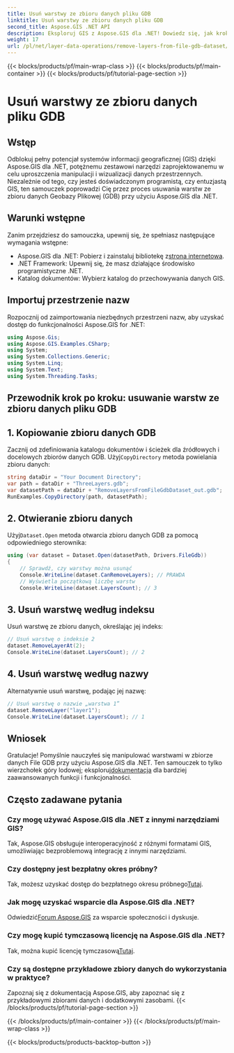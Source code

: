 ```yaml
---
title: Usuń warstwy ze zbioru danych pliku GDB
linktitle: Usuń warstwy ze zbioru danych pliku GDB
second_title: Aspose.GIS .NET API
description: Eksploruj GIS z Aspose.GIS dla .NET! Dowiedz się, jak krok po kroku usuwać warstwy ze zbiorów danych File GDB. Pobierz teraz, aby bezproblemowo korzystać z danych przestrzennych.
weight: 17
url: /pl/net/layer-data-operations/remove-layers-from-file-gdb-dataset/
---
```


{{< blocks/products/pf/main-wrap-class >}}
{{< blocks/products/pf/main-container >}}
{{< blocks/products/pf/tutorial-page-section >}}

# Usuń warstwy ze zbioru danych pliku GDB

## Wstęp
Odblokuj pełny potencjał systemów informacji geograficznej (GIS) dzięki Aspose.GIS dla .NET, potężnemu zestawowi narzędzi zaprojektowanemu w celu uproszczenia manipulacji i wizualizacji danych przestrzennych. Niezależnie od tego, czy jesteś doświadczonym programistą, czy entuzjastą GIS, ten samouczek poprowadzi Cię przez proces usuwania warstw ze zbioru danych Geobazy Plikowej (GDB) przy użyciu Aspose.GIS dla .NET.
## Warunki wstępne
Zanim przejdziesz do samouczka, upewnij się, że spełniasz następujące wymagania wstępne:
-  Aspose.GIS dla .NET: Pobierz i zainstaluj bibliotekę z[strona internetowa](https://releases.aspose.com/gis/net/).
- .NET Framework: Upewnij się, że masz działające środowisko programistyczne .NET.
- Katalog dokumentów: Wybierz katalog do przechowywania danych GIS.
## Importuj przestrzenie nazw
Rozpocznij od zaimportowania niezbędnych przestrzeni nazw, aby uzyskać dostęp do funkcjonalności Aspose.GIS for .NET:
```csharp
using Aspose.Gis;
using Aspose.GIS.Examples.CSharp;
using System;
using System.Collections.Generic;
using System.Linq;
using System.Text;
using System.Threading.Tasks;
```
## Przewodnik krok po kroku: usuwanie warstw ze zbioru danych pliku GDB
## 1. Kopiowanie zbioru danych GDB
 Zacznij od zdefiniowania katalogu dokumentów i ścieżek dla źródłowych i docelowych zbiorów danych GDB. Użyj`CopyDirectory` metoda powielania zbioru danych:
```csharp
string dataDir = "Your Document Directory";
var path = dataDir + "ThreeLayers.gdb";
var datasetPath = dataDir + "RemoveLayersFromFileGdbDataset_out.gdb";
RunExamples.CopyDirectory(path, datasetPath);
```
## 2. Otwieranie zbioru danych
 Użyj`Dataset.Open` metoda otwarcia zbioru danych GDB za pomocą odpowiedniego sterownika:
```csharp
using (var dataset = Dataset.Open(datasetPath, Drivers.FileGdb))
{
    // Sprawdź, czy warstwy można usunąć
    Console.WriteLine(dataset.CanRemoveLayers); // PRAWDA
    // Wyświetla początkową liczbę warstw
    Console.WriteLine(dataset.LayersCount); // 3
```
## 3. Usuń warstwę według indeksu
Usuń warstwę ze zbioru danych, określając jej indeks:
```csharp
// Usuń warstwę o indeksie 2
dataset.RemoveLayerAt(2);
Console.WriteLine(dataset.LayersCount); // 2
```
## 4. Usuń warstwę według nazwy
Alternatywnie usuń warstwę, podając jej nazwę:
```csharp
// Usuń warstwę o nazwie „warstwa 1”
dataset.RemoveLayer("layer1");
Console.WriteLine(dataset.LayersCount); // 1
```
## Wniosek
Gratulacje! Pomyślnie nauczyłeś się manipulować warstwami w zbiorze danych File GDB przy użyciu Aspose.GIS dla .NET. Ten samouczek to tylko wierzchołek góry lodowej; eksploruj[dokumentacja](https://reference.aspose.com/gis/net/) dla bardziej zaawansowanych funkcji i funkcjonalności.
## Często zadawane pytania
### Czy mogę używać Aspose.GIS dla .NET z innymi narzędziami GIS?
Tak, Aspose.GIS obsługuje interoperacyjność z różnymi formatami GIS, umożliwiając bezproblemową integrację z innymi narzędziami.
### Czy dostępny jest bezpłatny okres próbny?
 Tak, możesz uzyskać dostęp do bezpłatnego okresu próbnego[Tutaj](https://releases.aspose.com/).
### Jak mogę uzyskać wsparcie dla Aspose.GIS dla .NET?
 Odwiedzić[Forum Aspose.GIS](https://forum.aspose.com/c/gis/33) za wsparcie społeczności i dyskusje.
### Czy mogę kupić tymczasową licencję na Aspose.GIS dla .NET?
 Tak, można kupić licencję tymczasową[Tutaj](https://purchase.aspose.com/temporary-license/).
### Czy są dostępne przykładowe zbiory danych do wykorzystania w praktyce?
Zapoznaj się z dokumentacją Aspose.GIS, aby zapoznać się z przykładowymi zbiorami danych i dodatkowymi zasobami.
{{< /blocks/products/pf/tutorial-page-section >}}

{{< /blocks/products/pf/main-container >}}
{{< /blocks/products/pf/main-wrap-class >}}

{{< blocks/products/products-backtop-button >}}

